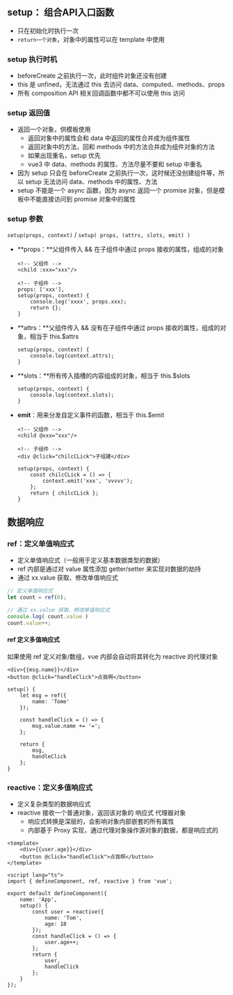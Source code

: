 ## setup： 组合API入口函数

+ 只在初始化时执行一次
+ `return一个对象`，对象中的属性可以在 template 中使用



### setup 执行时机

+ beforeCreate 之前执行一次，此时组件对象还没有创建
+ this 是 unfined，无法通过 this 去访问 data、computed、methods、props
+ 所有 composition API 相关回调函数中都不可以使用 this 访问



### setup 返回值

+ 返回一个对象，供模板使用
  + 返回对象中的属性会和 data 中返回的属性合并成为组件属性
  + 返回对象中的方法，回和 methods 中的方法合并成为组件对象的方法
  + 如果出现重名，setup 优先
  + vue3 中 data、methods 的属性、方法尽量不要和 setup 中重名
+ 因为 setup 只会在 beforeCreate 之前执行一次，这时候还没创建组件等，所以 setup 无法访问 data、methods 中的属性、方法
+ setup 不能是一个 async 函数，因为 async 返回一个 promise 对象，但是模板中不能直接访问到 promise 对象中的属性



### setup 参数

`setup(props, context)`  /  `setup( props, (attrs, slots, emit) )`

+ **props：**父组件传入 && 在子组件中通过 props 接收的属性，组成的对象

  ```vue
  <!-- 父组件 -->
  <child :xxx="xxx"/>
  
  <!-- 子组件 -->
  props: ['xxx'],
  setup(props, context) {
      console.log('xxxx', props.xxx);
      return {};
  }
  ```

  

+ **attrs：**父组件传入 && 没有在子组件中通过 props 接收的属性，组成的对象，相当于 this.$attrs

  ```vue
  setup(props, context) {
      console.log(context.attrs);
  }
  ```

+ **slots：**所有传入插槽的内容组成的对象，相当于 this.$slots

  ```vue
  setup(props, context) {
      console.log(context.slots);
  }
  ```

+ **emit**：用来分发自定义事件的函数，相当于 this.$emit

  ```vue
  <!-- 父组件 -->
  <child @xxx="xxx"/>
  
  <!-- 子组件 -->
  <div @click="chilcCLick">子组建</div>
  
  setup(props, context) {
      const chilcCLick = () => {
          context.emit('xxx', 'vvvvv');
      };
      return { chilcCLick };
  }
  ```

  



## 数据响应

### ref：定义单值响应式

+ 定义单值响应式（一般用于定义基本数据类型的数据）
+ ref 内部是通过对 value 属性添加 getter/setter 来实现对数据的劫持
+ 通过 xx.value 获取、修改单值响应式

```js
// 定义单值响应式
let count = ref(0);

// 通过 xx.value 获取、修改单值响应式
console.log( count.value )
count.value++;
```



#### ref 定义多值响应式

如果使用 ref 定义对象/数组，vue 内部会自动将其转化为 reactive 的代理对象

```vue
<div>{{msg.name}}</div>
<button @click="handleClick">点我啊</button>

setup() {
    let msg = ref({
        name: 'Tome'
    });

    const handleClick = () => {
        msg.value.name += '=';
    };

    return {
        msg,
        handleClick
    };
}
```



### reactive：定义多值响应式

+ 定义复杂类型的数据响应式
+ reactive 接收一个普通对象，返回该对象的 响应式 代理器对象
  + 响应式转换是深层的，会影响对象内部嵌套的所有属性
  + 内部基于 Proxy 实现，通过代理对象操作源对象的数据，都是响应式的

```vue
<template>
    <div>{{user.age}}</div>
    <button @click="handleClick">点我啊</button>
</template>

<script lang="ts">
import { defineComponent, ref, reactive } from 'vue';

export default defineComponent({
    name: 'App',
    setup() {
        const user = reactive({
            name: 'Tom',
            age: 18
        });
        const handleClick = () => {
            user.age++;
        };
        return {
            user,
            handleClick
        };
    }
});
```


